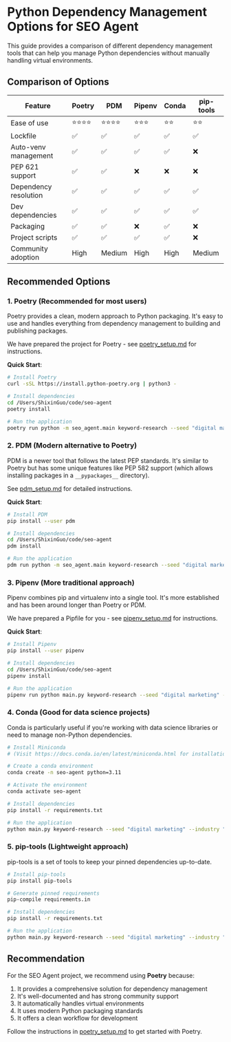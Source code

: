 # Python Dependency Management Options for SEO Agent

This guide provides a comparison of different dependency management tools that can help you manage Python dependencies without manually handling virtual environments.

## Comparison of Options

| Feature | Poetry | PDM | Pipenv | Conda | pip-tools |
|---------|--------|-----|--------|-------|-----------|
| Ease of use | ⭐⭐⭐⭐ | ⭐⭐⭐⭐ | ⭐⭐⭐ | ⭐⭐ | ⭐⭐ |
| Lockfile | ✅ | ✅ | ✅ | ✅ | ✅ |
| Auto-venv management | ✅ | ✅ | ✅ | ✅ | ❌ |
| PEP 621 support | ✅ | ✅ | ❌ | ❌ | ❌ |
| Dependency resolution | ✅ | ✅ | ✅ | ✅ | ✅ |
| Dev dependencies | ✅ | ✅ | ✅ | ✅ | ✅ |
| Packaging | ✅ | ✅ | ❌ | ✅ | ❌ |
| Project scripts | ✅ | ✅ | ✅ | ✅ | ❌ |
| Community adoption | High | Medium | High | High | Medium |

## Recommended Options

### 1. Poetry (Recommended for most users)

Poetry provides a clean, modern approach to Python packaging. It's easy to use and handles everything from dependency management to building and publishing packages.

We have prepared the project for Poetry - see [poetry_setup.md](poetry_setup.md) for instructions.

**Quick Start**:
```bash
# Install Poetry
curl -sSL https://install.python-poetry.org | python3 -

# Install dependencies
cd /Users/ShixinGuo/code/seo-agent
poetry install

# Run the application
poetry run python -m seo_agent.main keyword-research --seed "digital marketing" --industry "saas"
```

### 2. PDM (Modern alternative to Poetry)

PDM is a newer tool that follows the latest PEP standards. It's similar to Poetry but has some unique features like PEP 582 support (which allows installing packages in a `__pypackages__` directory).

See [pdm_setup.md](pdm_setup.md) for detailed instructions.

**Quick Start**:
```bash
# Install PDM
pip install --user pdm

# Install dependencies
cd /Users/ShixinGuo/code/seo-agent
pdm install

# Run the application
pdm run python -m seo_agent.main keyword-research --seed "digital marketing" --industry "saas"
```

### 3. Pipenv (More traditional approach)

Pipenv combines pip and virtualenv into a single tool. It's more established and has been around longer than Poetry or PDM.

We have prepared a Pipfile for you - see [pipenv_setup.md](pipenv_setup.md) for instructions.

**Quick Start**:
```bash
# Install Pipenv
pip install --user pipenv

# Install dependencies
cd /Users/ShixinGuo/code/seo-agent
pipenv install

# Run the application
pipenv run python main.py keyword-research --seed "digital marketing" --industry "saas"
```

### 4. Conda (Good for data science projects)

Conda is particularly useful if you're working with data science libraries or need to manage non-Python dependencies.

```bash
# Install Miniconda
# (Visit https://docs.conda.io/en/latest/miniconda.html for installation instructions)

# Create a conda environment
conda create -n seo-agent python=3.11

# Activate the environment
conda activate seo-agent

# Install dependencies
pip install -r requirements.txt

# Run the application
python main.py keyword-research --seed "digital marketing" --industry "saas"
```

### 5. pip-tools (Lightweight approach)

pip-tools is a set of tools to keep your pinned dependencies up-to-date.

```bash
# Install pip-tools
pip install pip-tools

# Generate pinned requirements
pip-compile requirements.in

# Install dependencies
pip install -r requirements.txt

# Run the application
python main.py keyword-research --seed "digital marketing" --industry "saas"
```

## Recommendation

For the SEO Agent project, we recommend using **Poetry** because:

1. It provides a comprehensive solution for dependency management
2. It's well-documented and has strong community support
3. It automatically handles virtual environments
4. It uses modern Python packaging standards
5. It offers a clean workflow for development

Follow the instructions in [poetry_setup.md](poetry_setup.md) to get started with Poetry.
